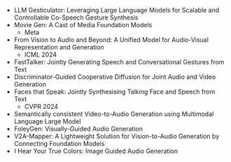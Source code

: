 - LLM Gesticulator: Leveraging Large Language Models for Scalable and Controllable Co-Speech Gesture Synthesis
- Movie Gen: A Cast of Media Foundation Models
  - Meta
- From Vision to Audio and Beyond: A Unified Model for Audio-Visual Representation and Generation
  - ICML 2024
- FastTalker: Jointly Generating Speech and Conversational Gestures from Text
- Discriminator-Guided Cooperative Diffusion for Joint Audio and Video Generation
- Faces that Speak: Jointly Synthesising Talking Face and Speech from Text
  - CVPR 2024
- Semantically consistent Video-to-Audio Generation using Multimodal Language Large Model
- FoleyGen: Visually-Guided Audio Generation
- V2A-Mapper: A Lightweight Solution for Vision-to-Audio Generation by Connecting Foundation Models
- I Hear Your True Colors: Image Guided Audio Generation
